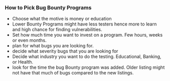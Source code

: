 ### How to Pick Bug Bounty Programs 
- Choose what the motive is money or education 
- Lower Bounty Programs might have less testers hence more to learn and high chance for finding vulnerabilities.
- Set how much time you want to invest on a program. Few hours, weeks or even months.
- plan for what bugs you are looking for.
- decide what severity bugs that you are looking for
- Decide what industry you want to do the testing. Educational, Banking, or Health.
- look for the time the bug Bounty program was added. Older listing might not have that much of bugs compared to the new listings.